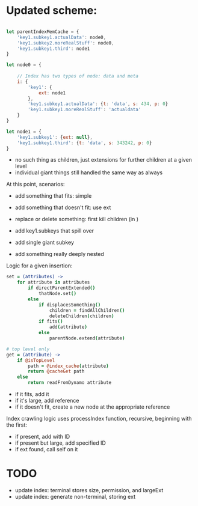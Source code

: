 # Updated scheme:
```javascript

let parentIndexMemCache = {
    'key1.subkey1.actualData': node0,
    'key1.subkey2.moreRealStuff': node0,
    'key1.subkey1.third': node1
}

let node0 = {
    
    // Index has two types of node: data and meta
    i: {
        'key1': {
            ext: node1
        },
        'key1.subkey1.actualData': {t: 'data', s: 434, p: 0}
        'key1.subkey1.moreRealStuff': 'actualdata'
    }
}

let node1 = {
    'key1.subkey1': {ext: null},
    'key1.subkey1.third': {t: 'data', s: 343242, p: 0}
}

```
- no such thing as children, just extensions for further children at a given level
- individual giant things still handled the same way as always


At this point, scenarios:
- add something that fits: simple
- add something that doesn't fit: use ext
- replace or delete something: first kill children (in )

- add key1.subkeys that spill over
- add single giant subkey
- add something really deeply nested

Logic for a given insertion: 
```coffee
set = (attributes) -> 
    for attribute in attributes
        if directParentExtended()
            thatNode.set()
        else 
            if displacesSomething()
                children = findAllChildren()
                deleteChildren(children)
            if fits()
                add(attribute)
            else
                parentNode.extend(attribute)

# top level only
get = (attribute) ->
    if @isTopLevel
        path = @index_cache(attribute)
        return @cacheGet path
    else
        return readFromDynamo attribute


```
- if it fits, add it
- if it's large, add reference
- if it doesn't fit, create a new node at the appropriate reference


Index crawling logic uses processIndex function, recursive, beginning with the first:
- if present, add with ID
- if present but large, add specified ID
- if ext found, call self on it

# TODO
- update index: terminal stores size, permission, and largeExt
- update index: generate non-terminal, storing ext
